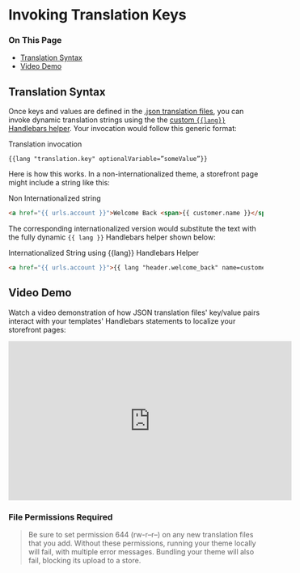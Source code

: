 <h1>Invoking Translation Keys</h1>

<div class="otp" id="no-index">
	<h3> On This Page </h3>
	<ul>
		<li><a href="#invoking_translation">Translation Syntax</a></li>
    <li><a href="#invoking_video">Video Demo</a></li>
	</ul>
</div>

<a href='#invoking_translation' aria-hidden='true' class='block-anchor'  id='invoking_translation'><i aria-hidden='true' class='linkify icon'></i></a>

## Translation Syntax

Once keys and values are defined in the [.json translation files](https://github.com/bigcommerce/cornerstone/tree/master/lang), you can invoke dynamic translation strings using the the [custom `{{lang}}` Handlebars helper](/stencil-docs/handlebars-syntax-and-helpers/handlebars-helpers-reference/string-helpers/custom-string-helpers#handlebars_lang). Your invocation would follow this generic format:

<div class="HubBlock-header">
    <div class="HubBlock-header-title flex items-center">
        <div class="HubBlock-header-name">Translation invocation</div>
    </div><div class="HubBlock-header-subtitle"></div>
</div>

<!--
title: "Translation invocation"
subtitle: ""
lineNumbers: true
-->

```
{{lang "translation.key" optionalVariable=”someValue”}}
```

Here is how this works. In a non-internationalized theme, a storefront page might include a string like this:

<div class="HubBlock-header">
    <div class="HubBlock-header-title flex items-center">
        <div class="HubBlock-header-name">Non Internationalized string</div>
    </div><div class="HubBlock-header-subtitle"></div>
</div>

<!--
title: "Non Internationalized string"
subtitle: ""
lineNumbers: true
-->

```html
<a href="{{ urls.account }}">Welcome Back <span>{{ customer.name }}</span></a>
```

The corresponding internationalized version would substitute the text with the fully dynamic `{{ lang }}` Handlebars helper shown below:

<div class="HubBlock-header">
    <div class="HubBlock-header-title flex items-center">
        <div class="HubBlock-header-name">Internationalized String using {{lang}} Handlebars Helper</div>
    </div><div class="HubBlock-header-subtitle"></div>
</div>

<!--
title: "Internationalized String using {{lang}} Handlebars Helper"
subtitle: ""
lineNumbers: true
-->

```html
<a href="{{ urls.account }}">{{ lang "header.welcome_back" name=customer.name }}</a>
```



<a href='#invoking_video' aria-hidden='true' class='block-anchor'  id='invoking_video'><i aria-hidden='true' class='linkify icon'></i></a>

## Video Demo

Watch a video demonstration of how JSON translation files' key/value pairs interact with your templates' Handlebars statements to localize your storefront pages: 

<iframe width="560" height="315" src="https://www.youtube.com/embed/ygiRGfSrmnA" frameborder="0" allow="autoplay; encrypted-media" allowfullscreen></iframe>

<div class="HubBlock--callout">
<div class="CalloutBlock--warning">
<div class="HubBlock-content">
    
<!-- theme: warning -->

### File Permissions Required
> Be sure to set permission 644 (rw-r–r–) on any new translation files that you add. Without these permissions, running your theme locally will fail, with multiple error messages. Bundling your theme will also fail, blocking its upload to a store.

</div>
</div>
</div>

